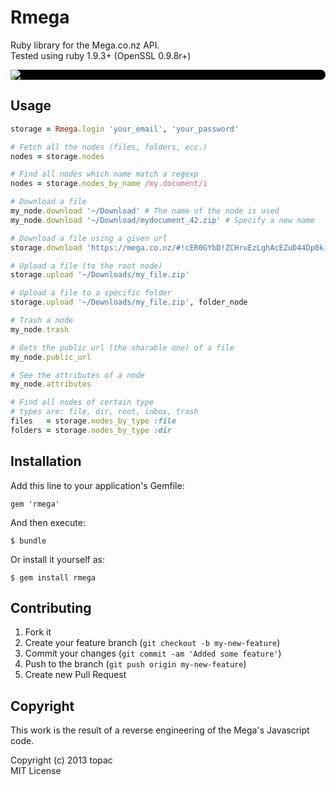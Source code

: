 # Rmega

Ruby library for the Mega.co.nz API.  
Tested using ruby 1.9.3+ (OpenSSL 0.9.8r+)

<div style="background-color: #000000; border-radius: 8px">
  <img src="https://eu.static.mega.co.nz/images/mega/logo.png" />
</div>



## Usage

```ruby
storage = Rmega.login 'your_email', 'your_password'

# Fetch all the nodes (files, folders, ecc.)
nodes = storage.nodes

# Find all nodes which name match a regexp
nodes = storage.nodes_by_name /my.document/i

# Download a file
my_node.download '~/Download' # The name of the node is used
my_node.download '~/Download/mydocument_42.zip' # Specify a new name

# Download a file using a given url
storage.download 'https://mega.co.nz/#!cER0GYbD!ZCHruEzLghAcEZuD44Dp0k--6m5duA08Xl4a_bUZYMI', '~/Download'

# Upload a file (to the root node)
storage.upload '~/Downloads/my_file.zip'

# Upload a file to a specific folder
storage.upload '~/Downloads/my_file.zip', folder_node

# Trash a node
my_node.trash

# Gets the public url (the sharable one) of a file
my_node.public_url

# See the attributes of a node
my_node.attributes

# Find all nodes of certain type
# types are: file, dir, root, inbox, trash
files   = storage.nodes_by_type :file
folders = storage.nodes_by_type :dir

```


## Installation

Add this line to your application's Gemfile:

    gem 'rmega'

And then execute:

    $ bundle

Or install it yourself as:

    $ gem install rmega


## Contributing

1. Fork it
2. Create your feature branch (`git checkout -b my-new-feature`)
3. Commit your changes (`git commit -am 'Added some feature'`)
4. Push to the branch (`git push origin my-new-feature`)
5. Create new Pull Request


## Copyright

This work is the result of a reverse engineering of the Mega's Javascript code.

Copyright (c) 2013 topac  
MIT License
